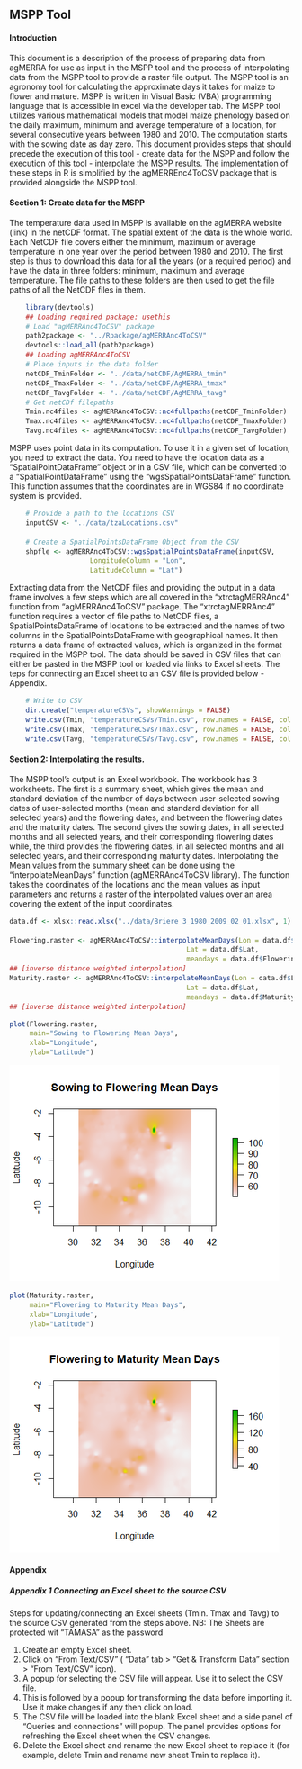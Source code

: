 ## MSPP Tool
#### Introduction
This document is a description of the process of preparing data from agMERRA for use as input in the MSPP tool and the process of interpolating data from the MSPP tool to provide a raster file output. The MSPP tool is an agronomy tool for calculating the approximate days it takes for maize to flower and mature.
MSPP is written in Visual Basic (VBA) programming language that is accessible in excel via the developer tab. The MSPP tool utilizes various mathematical models that model maize phenology based on the daily maximum, minimum and average temperature of a location, for several consecutive years between 1980 and 2010. The computation starts with the sowing date as day zero.
This document provides steps that should precede the execution of this tool - create data for the MSPP and follow the execution of this tool - interpolate the MSPP results. The implementation of these steps in R is simplified by the agMERREnc4ToCSV package that is provided alongside the MSPP tool.
#### Section 1: Create data for the MSPP
The temperature data used in MSPP is available on the agMERRA website (link) in the netCDF format. The spatial extent of the data is the whole world. Each NetCDF file covers either the minimum, maximum or average temperature in one year over the period between 1980 and 2010. The first step is thus to download this data for all the years (or a required period) and have the data in three folders: minimum, maximum and average temperature. The file paths to these folders are then used to get the file paths of all the NetCDF files in them.

```R
	library(devtools)
	## Loading required package: usethis
	# Load "agMERRAnc4ToCSV" package
	path2package <- "../Rpackage/agMERRAnc4ToCSV"
	devtools::load_all(path2package)
	## Loading agMERRAnc4ToCSV
	# Place inputs in the data folder
	netCDF_TminFolder <- "../data/netCDF/AgMERRA_tmin"
	netCDF_TmaxFolder <- "../data/netCDF/AgMERRA_tmax"
	netCDF_TavgFolder <- "../data/netCDF/AgMERRA_tavg"
	# Get netCDf filepaths
	Tmin.nc4files <- agMERRAnc4ToCSV::nc4fullpaths(netCDF_TminFolder)
	Tmax.nc4files <- agMERRAnc4ToCSV::nc4fullpaths(netCDF_TmaxFolder)
	Tavg.nc4files <- agMERRAnc4ToCSV::nc4fullpaths(netCDF_TavgFolder)

```
MSPP uses point data in its computation. To use it in a given set of location, you need to extract the data. You need to have the location data as a “SpatialPointDataFrame” object or in a CSV file, which can be converted to a “SpatialPointDataFrame” using the “wgsSpatialPointsDataFrame” function. This function assumes that the coordinates are in WGS84 if no coordinate system is provided.

```R
	# Provide a path to the locations CSV
	inputCSV <- "../data/tzaLocations.csv"

	# Create a SpatialPointsDataFrame Object from the CSV
	shpfle <- agMERRAnc4ToCSV::wgsSpatialPointsDataFrame(inputCSV, 
					LongitudeColumn = "Lon", 
					LatitudeColumn = "Lat")
```
Extracting data from the NetCDF files and providing the output in a data frame involves a few steps which are all covered in the “xtrctagMERRAnc4” function from “agMERRAnc4ToCSV” package. The “xtrctagMERRAnc4” function requires a vector of file paths to NetCDF files, a SpatialPointsDataFrame of locations to be extracted and the names of two columns in the SpatialPointsDataFrame with geographical names. It then returns a data frame of extracted values, which is organized in the format required in the MSPP tool.
The data should be saved in CSV files that can either be pasted in the MSPP tool or loaded via links to Excel sheets. The teps for connecting an Excel sheet to an CSV file is provided below - Appendix.

```R
	# Write to CSV
	dir.create("temperatureCSVs", showWarnings = FALSE)
	write.csv(Tmin, "temperatureCSVs/Tmin.csv", row.names = FALSE, col.names = FALSE)
	write.csv(Tmax, "temperatureCSVs/Tmax.csv", row.names = FALSE, col.names = FALSE)
	write.csv(Tavg, "temperatureCSVs/Tavg.csv", row.names = FALSE, col.names = FALSE)
```
#### Section 2: Interpolating the results.
The MSPP tool’s output is an Excel workbook. The workbook has 3 worksheets. The first is a summary sheet, which gives the mean and standard deviation of the number of days between user-selected sowing dates of user-selected months (mean and standard deviation for all selected years) and the flowering dates, and between the flowering dates and the maturity dates. The second gives the sowing dates, in all selected months and all selected years, and their corresponding flowering dates while, the third provides the flowering dates, in all selected months and all selected years, and their corresponding maturity dates.
Interpolating the Mean values from the summary sheet can be done using the “interpolateMeanDays” function (agMERRAnc4ToCSV library). The function takes the coordinates of the locations and the mean values as input parameters and returns a raster of the interpolated values over an area covering the extent of the input coordinates.
```R
data.df <- xlsx::read.xlsx("../data/Briere_3_1980_2009_02_01.xlsx", 1)

Flowering.raster <- agMERRAnc4ToCSV::interpolateMeanDays(Lon = data.df$Lon, 
                                            Lat = data.df$Lat, 
                                            meandays = data.df$Flowering.Mean)
## [inverse distance weighted interpolation]
Maturity.raster <- agMERRAnc4ToCSV::interpolateMeanDays(Lon = data.df$Lon, 
                                            Lat = data.df$Lat, 
                                            meandays = data.df$Maturity.Mean)
## [inverse distance weighted interpolation]
```

```R
plot(Flowering.raster,  
     main="Sowing to Flowering Mean Days",
     xlab="Longitude",
     ylab="Latitude") 
```
![Image: Sowing to Flowering Mean Days](https://github.com/KevinOluoch/MSPP/blob/main/images/Sowing2Flowering.png)
```R
plot(Maturity.raster,  
     main="Flowering to Maturity Mean Days",
     xlab="Longitude",
     ylab="Latitude")
```
![Image: Flowering to Maturity Mean Days](https://github.com/KevinOluoch/MSPP/blob/main/images/Flowering2Maturity.png)

#### Appendix
##### Appendix 1 Connecting an Excel sheet to the source CSV
Steps for updating/connecting an Excel sheets (Tmin. Tmax and Tavg) to the source CSV generated from the steps above. NB: The Sheets are protected wit “TAMASA” as the password 

1. Create an empty Excel sheet.
2. Click on “From Text/CSV” ( “Data” tab > “Get & Transform Data” section > “From Text/CSV” icon).
3. A popup for selecting the CSV file will appear. Use it to select the CSV file. 
4. This is followed by a popup for transforming the data before importing it. Use it make changes if any then click on load.
5. The CSV file will be loaded into the blank Excel sheet and a side panel of “Queries and connections” will popup. The panel provides options for refreshing the Excel sheet when the CSV changes.
6. Delete the Excel sheet and rename the new Excel sheet to replace it (for example, delete Tmin and rename new sheet Tmin to replace it).


